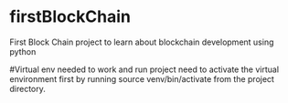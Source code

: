 # firstBlockChain
First Block Chain project to learn about blockchain development using python


#Virtual env needed to work and run project
need to activate the virtual environment first by running source venv/bin/activate from the project directory.